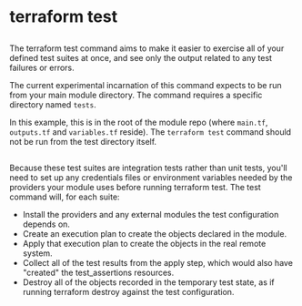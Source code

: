 # terraform test

##

The terraform test command aims to make it easier to exercise all of your defined test suites at once, and see only the output related to any test failures or errors.

The current experimental incarnation of this command expects to be run from your main module directory. The command requires a specific directory named `tests`.

In this example, this is in the root of the module repo (where `main.tf`, `outputs.tf` and `variables.tf` reside). The `terraform test` command should not be run from the test directory itself.



##

Because these test suites are integration tests rather than unit tests, you'll need to set up any credentials files or environment variables needed by the providers your module uses before running terraform test. The test command will, for each suite:

 - Install the providers and any external modules the test configuration depends on.
 - Create an execution plan to create the objects declared in the module.
 - Apply that execution plan to create the objects in the real remote system.
 - Collect all of the test results from the apply step, which would also have "created" the test_assertions resources.
 - Destroy all of the objects recorded in the temporary test state, as if running terraform destroy against the test configuration.

 ##

